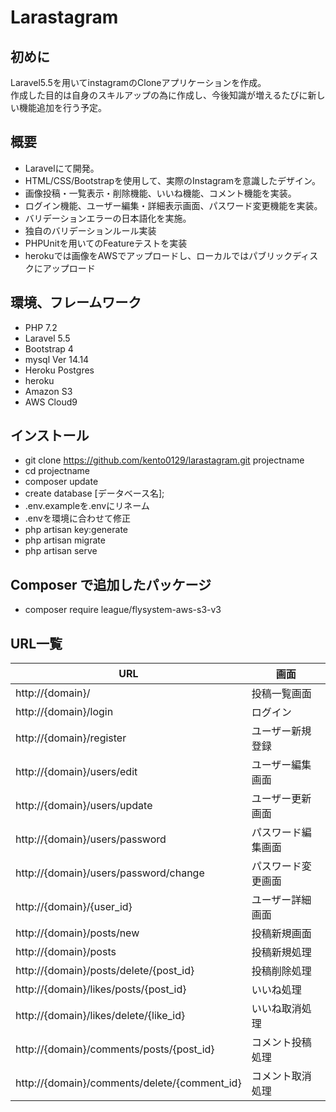 Larastagram
====== 

## 初めに
Laravel5.5を用いてinstagramのCloneアプリケーションを作成。<br>
作成した目的は自身のスキルアップの為に作成し、今後知識が増えるたびに新しい機能追加を行う予定。

## 概要
- Laravelにて開発。
- HTML/CSS/Bootstrapを使用して、実際のInstagramを意識したデザイン。
- 画像投稿・一覧表示・削除機能、いいね機能、コメント機能を実装。
- ログイン機能、ユーザー編集・詳細表示画面、パスワード変更機能を実装。
- バリデーションエラーの日本語化を実施。
- 独自のバリデーションルール実装
- PHPUnitを用いてのFeatureテストを実装
- herokuでは画像をAWSでアップロードし、ローカルではパブリックディスクにアップロード

## 環境、フレームワーク
- PHP 7.2
- Laravel 5.5
- Bootstrap 4
- mysql  Ver 14.14
- Heroku Postgres
- heroku
- Amazon S3
- AWS Cloud9

## インストール
- git clone https://github.com/kento0129/larastagram.git projectname
- cd projectname
- composer update
- create database [データベース名];
- .env.exampleを.envにリネーム
- .envを環境に合わせて修正
- php artisan key:generate
- php artisan migrate
- php artisan serve

## Composer で追加したパッケージ
- composer require league/flysystem-aws-s3-v3

## URL一覧

URL | 画面 |
----| ---- |
http://{domain}/ | 投稿一覧画面 |
http://{domain}/login | ログイン | 
http://{domain}/register | ユーザー新規登録 |
http://{domain}/users/edit | ユーザー編集画面 |
http://{domain}/users/update | ユーザー更新画面 |
http://{domain}/users/password | パスワード編集画面 |
http://{domain}/users/password/change | パスワード変更画面 |
http://{domain}/{user_id} | ユーザー詳細画面 |
http://{domain}/posts/new | 投稿新規画面 |
http://{domain}/posts | 投稿新規処理 |
http://{domain}/posts/delete/{post_id} | 投稿削除処理 |
http://{domain}/likes/posts/{post_id} | いいね処理 |
http://{domain}/likes/delete/{like_id} | いいね取消処理 |
http://{domain}/comments/posts/{post_id} | コメント投稿処理 |
http://{domain}/comments/delete/{comment_id} | コメント取消処理 |
